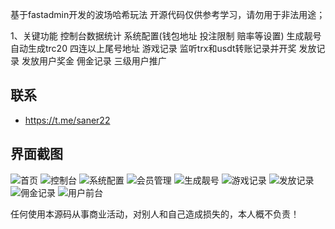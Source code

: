 基于fastadmin开发的波场哈希玩法
开源代码仅供参考学习，请勿用于非法用途；

1、关键功能
控制台数据统计
系统配置(钱包地址 投注限制 赔率等设置)
生成靓号 自动生成trc20 四连以上尾号地址
游戏记录 监听trx和usdt转账记录并开奖
发放记录 发放用户奖金
佣金记录 三级用户推广



## 联系

* https://t.me/saner22



## 界面截图
![首页](https://file.ruclouds.com//i/2022/04/28/21cyl4.png)
![控制台](https://file.ruclouds.com//i/2022/04/28/21d4fu.png)
![系统配置](https://file.ruclouds.com//i/2022/04/28/21d3gj.png)
![会员管理](https://file.ruclouds.com//i/2022/04/28/21dd3a.png)
![生成靓号](https://file.ruclouds.com//i/2022/04/28/21dfmx.png)
![游戏记录](https://file.ruclouds.com//i/2022/04/28/21dcjc.png)
![发放记录](https://file.ruclouds.com//i/2022/04/28/21dmak.png)
![佣金记录](https://file.ruclouds.com//i/2022/04/28/21dkff.png)
![用户前台](https://file.ruclouds.com//i/2022/04/28/21dmyq.png)


任何使用本源码从事商业活动，对别人和自己造成损失的，本人概不负责！

